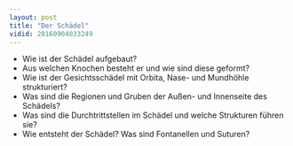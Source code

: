 ```yaml
---
layout: post
title: "Der Schädel"
vidid: 20160904033249
---
```

- Wie ist der Schädel aufgebaut?
- Aus welchen Knochen besteht er und wie sind diese geformt?
- Wie ist der Gesichtsschädel mit Orbita, Nase- und Mundhöhle strukturiert?
- Was sind die Regionen und Gruben der Außen- und Innenseite des Schädels?
- Was sind die Durchtrittstellen im Schädel und welche Strukturen führen sie?
- Wie entsteht der Schädel? Was sind Fontanellen und Suturen?

